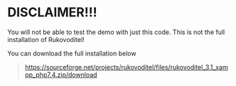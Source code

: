 # DISCLAIMER!!!

You will not be able to test the demo with just this code. This is not the full installation of Rukovoditel!

You can download the full installation below

> https://sourceforge.net/projects/rukovoditel/files/rukovoditel_3.1_xampp_php7.4.zip/download

